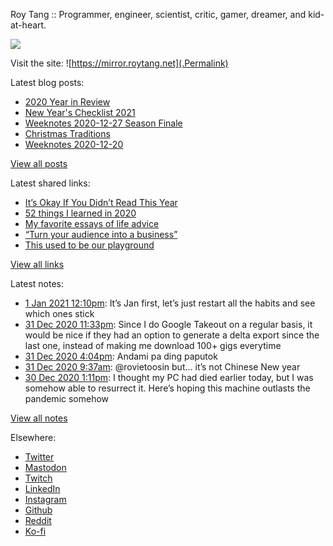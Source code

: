 Roy Tang :: Programmer, engineer, scientist, critic, gamer, dreamer, and kid-at-heart.

![](https://roytang.net/img/profile.jpg)

Visit the site: ![https://mirror.roytang.net](.Permalink)

Latest blog posts:
    

- [2020 Year in Review](https://mirror.roytang.net/2021/01/2020-year-in-review/)
- [New Year&#39;s Checklist 2021](https://mirror.roytang.net/2021/01/new-years-checklist/)
- [Weeknotes 2020-12-27 Season Finale](https://mirror.roytang.net/2020/12/weeknotes-2020-12-27/)
- [Christmas Traditions](https://mirror.roytang.net/2020/12/xmas-traditions/)
- [Weeknotes 2020-12-20](https://mirror.roytang.net/2020/12/weeknotes-2020-12-20/)

[View all posts](https://mirror.roytang.net/blog)

Latest shared links:
    

- [It’s Okay If You Didn’t Read This Year](https://mirror.roytang.net/2021/01/its-okay-if-you-didnt-read-this-year/)
- [52 things I learned in 2020](https://mirror.roytang.net/2020/12/52-things-i-learned-in-2020/)
- [My favorite essays of life advice](https://mirror.roytang.net/2020/12/my-favorite-essays-of-life-advice/)
- [“Turn your audience into a business”](https://mirror.roytang.net/2020/12/turn-your-audience-into-a-business/)
- [This used to be our playground](https://mirror.roytang.net/2020/12/this-used-to-be-our-playground/)

[View all links](https://mirror.roytang.net/links)

Latest notes:
    

- [1 Jan 2021 12:10pm](https://mirror.roytang.net/2021/01/1344979283568050176/): It&rsquo;s Jan first, let&rsquo;s just restart all the habits and see which ones stick
- [31 Dec 2020 11:33pm](https://mirror.roytang.net/2020/12/1344788913697669120/): Since I do Google Takeout on a regular basis, it would be nice if they had an option to generate a delta export since the last one, instead of making me download 100+ gigs everytime
- [31 Dec 2020 4:04pm](https://mirror.roytang.net/2020/12/1344675891784212485/): Andami pa ding paputok
- [31 Dec 2020 9:37am](https://mirror.roytang.net/2020/12/1344578492143341568/): @rovietoosin but&hellip; it&rsquo;s not Chinese New year
- [30 Dec 2020 1:11pm](https://mirror.roytang.net/2020/12/1344269903285473283/): I thought my PC had died earlier today, but I was somehow able to resurrect it. Here&rsquo;s hoping this machine outlasts the pandemic somehow

[View all notes](https://mirror.roytang.net/notes)

Elsewhere:

- [Twitter](https://twitter.com/roytang)
- [Mastodon](https://mastodon.technology/@roytang)
- [Twitch](https://twitch.tv/twitchyroy)
- [LinkedIn](https://www.linkedin.com/in/roytang)
- [Instagram](https://instagram.com/roytang0400)
- [Github](https://github.com/roytang)
- [Reddit](https://reddit.com/u/hungryroy)
- [Ko-fi](https://ko-fi.com/roytang)